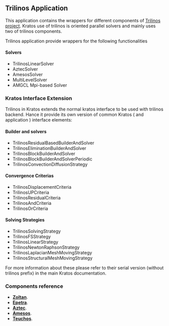 ## Trilinos Application

This application contains the wrappers for different components of [Trilinos project](https://trilinos.org/). Kratos use of trilinos is oriented
parallel solvers and mainly uses two of trilinos components.

Trilinos application provide wrappers for the following functionalities 

#### Solvers
- TrilinosLinearSolver
- AztecSolver
- AmesosSolver
- MultiLevelSolver
- AMGCL Mpi-based Solver

### Kratos Interface Extension

Trilinos in Kratos extends the normal kratos interface to be used with trilinos backend. Hance it provide its own
version of common Kratos ( and application ) interface elements:

#### Builder and solvers
- TrilinosResidualBasedBuilderAndSolver
- TrilinosEliminationBuilderAndSolver
- TrilinosBlockBuilderAndSolver
- TrilinosBlockBuilderAndSolverPeriodic
- TrilinosConvectionDiffusionStrategy

#### Convergence Criterias
- TrilinosDisplacementCriteria
- TrilinosUPCriteria
- TrilinosResidualCriteria
- TrilinosAndCriteria
- TrilinosOrCriteria

#### Solving Strategies
- TrilinosSolvingStrategy
- TrilinosFSStrategy
- TrilinosLinearStrategy
- TrilinosNewtonRaphsonStrategy
- TrilinosLaplacianMeshMovingStrategy
- TrilinosStructuralMeshMovingStrategy

For more information about these please refer to their serial version (without trilinos prefix) in the main Kratos documentation.

### Components reference
* [__Zoltan__](https://trilinos.org/packages/zoltan).
* [__Epetra__](https://trilinos.org/packages/epetra).
* [__Aztec__](https://trilinos.org/packages/aztec).
* [__Amesos__](https://trilinos.org/packages/amesos).
* [__Teuchos__](https://trilinos.org/packages/teuchos).
